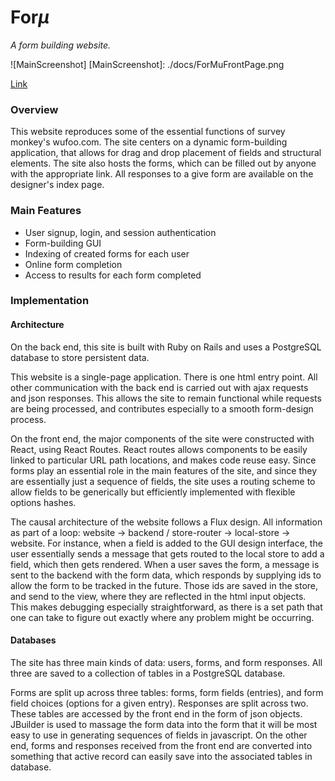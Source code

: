 # For*μ*

  *A form building website.*


  ![MainScreenshot]
[MainScreenshot]: ./docs/ForMuFrontPage.png


[Link][link]

[link]: https://formu.herokuapp.com

### Overview
<!-- ![GUI](./docs/ForMuGUI.png) -->

This website reproduces some of the essential functions of survey monkey's wufoo.com. The site centers on a dynamic form-building application, that allows for drag and drop placement of fields and structural elements. The site also hosts the forms, which can be filled out by anyone with the appropriate link. All responses to a give form are available on the designer's index page.


### Main Features



* User signup, login, and session authentication
* Form-building GUI
* Indexing of created forms for each user
* Online form completion
* Access to results for each form completed

### Implementation

#### Architecture

On the back end, this site is built with Ruby on Rails and uses a PostgreSQL database to store persistent data.

This website is a single-page application. There is one html entry point. All other communication with the back end is carried out with ajax requests and json responses. This allows the site to remain functional while requests are being processed, and contributes especially to a smooth form-design process.

On the front end, the major components of the site were constructed with React, using React Routes. React routes allows components to be easily linked to particular URL path locations, and makes code reuse easy. Since forms play an essential role in the main features of the site, and since they are essentially just a sequence of fields, the site uses a routing scheme to allow fields to be generically but efficiently implemented with flexible options hashes.

The causal architecture of the website follows a Flux design. All information as part of a loop: website -> backend / store-router -> local-store -> website. For instance, when a field is added to the GUI design interface, the user essentially sends a message that gets routed to the local store to add a field, which then gets rendered. When a user saves the form, a message is sent to the backend with the form data, which responds by supplying ids to allow the form to be tracked in the future. Those ids are saved in the store, and send to the view, where they are reflected in the html input objects. This makes debugging especially straightforward, as there is a set path that one can take to figure out exactly where any problem might be occurring.

#### Databases

The site has three main kinds of data: users, forms, and form responses. All three are saved to a collection of tables in a PostgreSQL database.

Forms are split up across three tables: forms, form fields (entries), and form field choices (options for a given entry). Responses are split across two. These tables are accessed by the front end in the form of json objects. JBuilder is used to massage the form data into the form that it will be most easy to use in generating sequences of fields in javascript. On the other end, forms and responses received from the front end are converted into something that active record can easily save into the associated tables in database.
